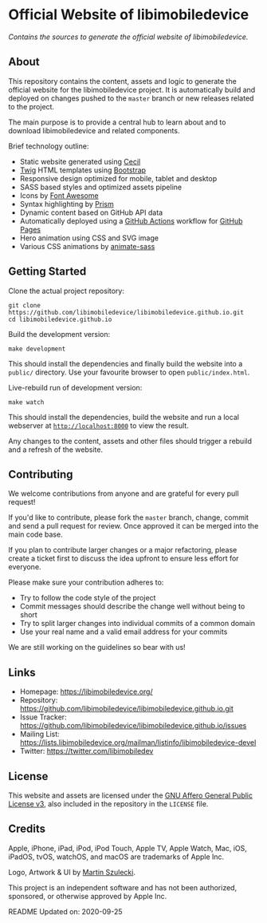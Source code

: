 # Official Website of libimobiledevice

*Contains the sources to generate the official website of libimobiledevice.*

## About

This repository contains the content, assets and logic to generate the official
website for the libimobiledevice project. It is automatically build and deployed
on changes pushed to the `master` branch or new releases related to the project.

The main purpose is to provide a central hub to learn about and to download
libimobiledevice and related components.

Brief technology outline:

* Static website generated using [Cecil](https://cecil.app/)
* [Twig](https://twig.symfony.com/) HTML templates using [Bootstrap](https://getbootstrap.com/)
* Responsive design optimized for mobile, tablet and desktop
* SASS based styles and optimized assets pipeline
* Icons by [Font Awesome](https://fontawesome.com/)
* Syntax highlighting by [Prism](https://github.com/PrismJS/prism/)
* Dynamic content based on GitHub API data
* Automatically deployed using a [GitHub Actions]() workflow for [GitHub Pages]()
* Hero animation using CSS and SVG image
* Various CSS animations by [animate-sass](https://github.com/tgdev/animate-sass/)

## Getting Started

Clone the actual project repository:
```shell
git clone https://github.com/libimobiledevice/libimobiledevice.github.io.git
cd libimobiledevice.github.io
```

Build the development version:
```shell
make development
```

This should install the dependencies and finally build the website into a
`public/` directory. Use your favourite browser to open `public/index.html`.

Live-rebuild run of development version:
```shell
make watch
```

This should install the dependencies, build the website and run a local
webserver at [`http://localhost:8000`](http://localhost:8000) to view the result.

Any changes to the content, assets and other files should trigger a rebuild and
a refresh of the website.

## Contributing

We welcome contributions from anyone and are grateful for every pull request!

If you'd like to contribute, please fork the `master` branch, change, commit and
send a pull request for review. Once approved it can be merged into the main
code base.

If you plan to contribute larger changes or a major refactoring, please create a
ticket first to discuss the idea upfront to ensure less effort for everyone.

Please make sure your contribution adheres to:
* Try to follow the code style of the project
* Commit messages should describe the change well without being to short
* Try to split larger changes into individual commits of a common domain
* Use your real name and a valid email address for your commits

We are still working on the guidelines so bear with us!

## Links

* Homepage: https://libimobiledevice.org/
* Repository: https://github.com/libimobiledevice/libimobiledevice.github.io.git
* Issue Tracker: https://github.com/libimobiledevice/libimobiledevice.github.io/issues
* Mailing List: https://lists.libimobiledevice.org/mailman/listinfo/libimobiledevice-devel
* Twitter: https://twitter.com/libimobiledev

## License

This website and assets are licensed under the [GNU Affero General Public License v3](https://www.gnu.org/licenses/agpl-3.0.html),
also included in the repository in the `LICENSE` file.

## Credits

Apple, iPhone, iPad, iPod, iPod Touch, Apple TV, Apple Watch, Mac, iOS,
iPadOS, tvOS, watchOS, and macOS are trademarks of Apple Inc.

Logo, Artwork & UI by [Martin Szulecki](https://github.com/FunkyM/).

This project is an independent software and has not been authorized, sponsored,
or otherwise approved by Apple Inc.

README Updated on: 2020-09-25
